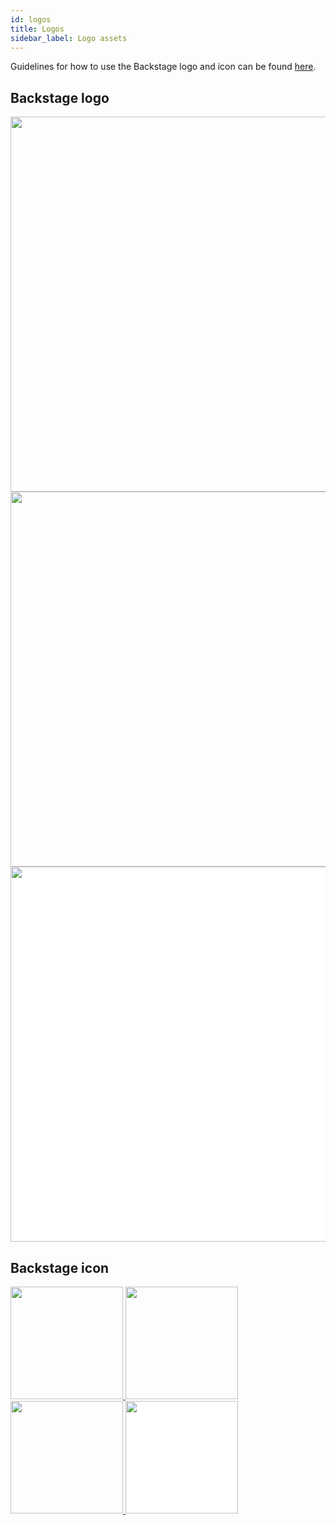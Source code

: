 ```yaml
---
id: logos
title: Logos
sidebar_label: Logo assets
---
```


Guidelines for how to use the Backstage logo and icon can be found
[here](/logo_assets/Backstage_Identity_Assets_Overview.pdf).

## Backstage logo

<a href="/logo_assets/svg/Logo_White.svg">
  <img src="/logo_assets/svg/Logo_White.svg" width="600" />
</a>

<a href="/logo_assets/svg/Logo_Teal.svg">
  <img src="/logo_assets/svg/Logo_Teal.svg" width="600" />
</a>

<a href="/logo_assets/svg/Logo_Black.svg">
  <img src="/logo_assets/svg/Logo_Black.svg" width="600" style="background-color:white" />
</a>

## Backstage icon

<div>
  <a href="/logo_assets/svg/Icon_White.svg">
    <img src="/logo_assets/svg/Icon_White.svg" width="180" height="180" />
  </a>
  <a href="/logo_assets/svg/Icon_Teal.svg">
    <img src="/logo_assets/svg/Icon_Teal.svg" width="180" height="180" />
  </a>
  <a href="/logo_assets/svg/Icon_Gradient.svg">
    <img src="/logo_assets/svg/Icon_Gradient.svg" width="180" height="180" />
  </a>
  <a href="/logo_assets/svg/Icon_Black.svg">
    <img src="/logo_assets/svg/Icon_Black.svg" width="180" height="180" style="background-color:white" />
  </a>
</div>
